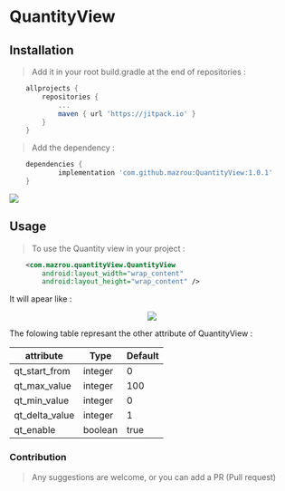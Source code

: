 # QuantityView

## Installation

> Add it in your root build.gradle at the end of repositories :

``` gradle
    allprojects {
		repositories {
			...
			maven { url 'https://jitpack.io' }
		}
	}
```

> Add the dependency :
``` gradle
	dependencies {
	        implementation 'com.github.mazrou:QuantityView:1.0.1'
	}
```
[![](https://jitpack.io/v/mazrou/QuantityView.svg)](https://jitpack.io/#mazrou/QuantityView)

## Usage 
> To use the Quantity view in your project : 
``` XML
    <com.mazrou.quantityView.QuantityView
        android:layout_width="wrap_content"
        android:layout_height="wrap_content" />
```
 It will apear like : 
 
 <p align="center">
  <img src="https://user-images.githubusercontent.com/26410564/159140185-790013f4-29d4-4427-9951-76e02cc85278.png" />
</p>

The folowing table represant the other attribute of QuantityView : 

| attribute      | Type    | Default |
|----------------|---------|---------|
| qt_start_from  | integer |    0    |
| qt_max_value   | integer |   100   |
| qt_min_value   | integer |    0    |
| qt_delta_value | integer |    1    |
| qt_enable      | boolean |   true  |
  

### Contribution
> Any suggestions are welcome, or you can add a PR (Pull request)


